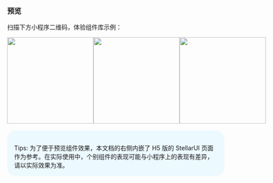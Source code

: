 ### 预览

<style>
.preview{
	margin-bottom:20px;
	
	.title{
		
	}
	.box{
		display:flex;
		
		img{
			width: 200px !important;
			height: 200px !important;
			box-shadow: none;
		}
	}
	
	.bottom {
		background-color: #ecf9ff;
		border-radius: 20px;
		margin: 16px 0 0;
		padding: 16px;
		
		p{
			margin-bottom:0;
		}
	}
}
</style>

<div class="preview">
	<p class="title">扫描下方小程序二维码，体验组件库示例：</p>
	<div class="box">
		<img src="https://image.whzb.com/chain/StellarUI/微信体验版.png"></img>
		<img src="https://image.whzb.com/chain/StellarUI/微信.jpg"></img>
		<img src="https://image.whzb.com/chain/StellarUI/支付宝.png"></img>
	</div>
	<div class="bottom">
		<p>Tips: 为了便于预览组件效果，本文档的右侧内嵌了 H5 版的 StellarUI 页面作为参考。在实际使用中，个别组件的表现可能与小程序上的表现有差异，请以实际效果为准。</p>
	</div>
</div>